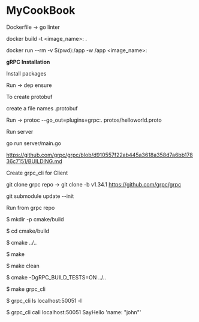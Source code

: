 # MyCookBook

Dockerfile -> go linter

docker build -t <image_name>:<tag> .
	
docker run --rm -v $(pwd):/app -w /app <image_name>:<tag>
	
**gRPC Installation**

Install packages

Run -> dep ensure

To create protobuf

create a file names <filename>.protobuf
	
Run -> protoc --go_out=plugins=grpc:. protos/helloworld.proto

Run server

go run server/main.go

https://github.com/grpc/grpc/blob/d910557f22ab445a3618a358d7a6bb17836c7151/BUILDING.md												

Create grpc_cli for Client

git clone grpc repo -> git clone -b v1.34.1 https://github.com/grpc/grpc

git submodule update --init

Run from grpc repo

$ mkdir -p cmake/build

$ cd cmake/build

$ cmake ../..

$ make

$ make clean

$ cmake -DgRPC_BUILD_TESTS=ON ../..

$ make grpc_cli

$ grpc_cli ls localhost:50051 -l

$ grpc_cli call localhost:50051 SayHello 'name: "john"'	


